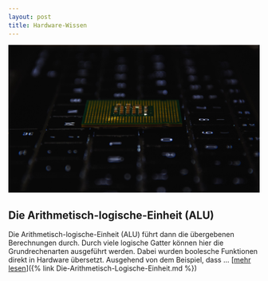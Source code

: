 ```yaml
---
layout: post
title: Hardware-Wissen
---
```



<a href="https://sascha-baranji.tk/Die-Arithmetisch-Logische-Einheit/"> ![Prozessor](/public/pictures/prozessor3.jpg) </a>

## Die Arithmetisch-logische-Einheit (ALU)

Die Arithmetisch-logische-Einheit (ALU) führt dann die übergebenen Berechnungen durch. Durch viele logische Gatter können hier die Grundrechenarten ausgeführt werden. Dabei wurden boolesche Funktionen direkt in Hardware übersetzt. Ausgehend von dem Beispiel, dass ... [<ins>mehr lesen</ins>]({% link Die-Arithmetisch-Logische-Einheit.md %})
